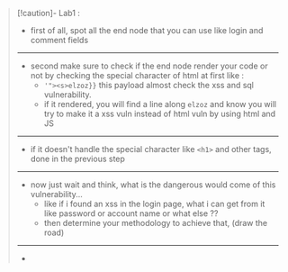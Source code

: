 
>[!caution]- Lab1 :
>- first of all, spot all the end node that you can use like login and comment fields
>- ---
>- second make sure to check if the end node render your code or not by checking the special character of html at first like :
>	- `'"><s>elzoz}}` this payload almost check the xss and sql vulnerability.
>	- if it rendered, you will find a line along `elzoz` and know you will try to make it a xss vuln instead of html vuln by using html and JS
>---
>- if it doesn't handle the special character like `<h1>` and other tags, done in the previous step
>
>----
>- now just wait and think, what is the dangerous would come of this vulnerability...
>	- like if i found an xss in the login page, what i can get from it like password or account name or what else ??
>	- then determine your methodology to achieve that, (draw the road)
>----
>- 
